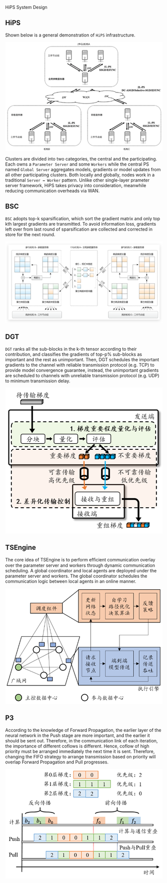 HiPS System Design
## HiPS

Shown below is a general demonstration of `HiPS` infrastructure.

![HiPS Overview](./src/image/../images/HiPS%20Overview.png)

Clusters are divided into two categories, the central and the participating. Each owns a `Parameter Server` and some `Workers` while the central PS named `Global Server` aggregates models, gradients or model updates from all other participating clusters. Both locally and globally, nodes work in a traditional `Server ↔ Worker` pattern. Unlike other single-layer prameter server framework, HiPS takes privacy into consideration, meanwhile reducing communication overheads via WAN.

## BSC
`BSC` adopts top-k sparsification, which sort the gradient matrix and only top kth largest gradients are transmitted. To avoid information loss, gradients left over from last round of sparsification are collected and corrected in store for the next round.

![HiPS Overview](./src/image/../images/BSC%20Overview.png)

## DGT
`DGT` ranks all the sub-blocks in the k-th tensor according to their contribution, and classifies the gradients of top-p% sub-blocks as important and the rest as unimportant. Then, DGT schedules the important gradients to the channel with reliable transmission protocol (e.g. TCP) to provide model convergence guarantee, instead, the unimportant gradients are scheduled to channels with unreliable transmission protocol (e.g. UDP) to minimum transmission delay.

![DGT Overview](./src/image/../images/DGT%20Overview.png)

## TSEngine
The core idea of TSEngine is to perform efﬁcient communication overlay over the parameter server and workers through dynamic communication scheduling. A global coordinator and local agents are deployed under the parameter server and workers. The global coordinator schedules the communication logic between local agents in an online manner.

![TS Overview](./src/image/../images/TS%20Overview.png)


## P3
According to the knowledge of Forward Propagation, the earlier layer of the neural network in the Push stage are more important, and the earlier it should be sent out. Therefore, in the communication link of each iteration, the importance of different coflows is different. Hence, coflow of high priority must be arranged immediately the next time it is sent. Therefore, changing the FIFO strategy to arrange transmission based on priority will overlap Forward Propagation and Pull progresses.

![P3 Overview](./src/image/../images/P3%20Overview.png)